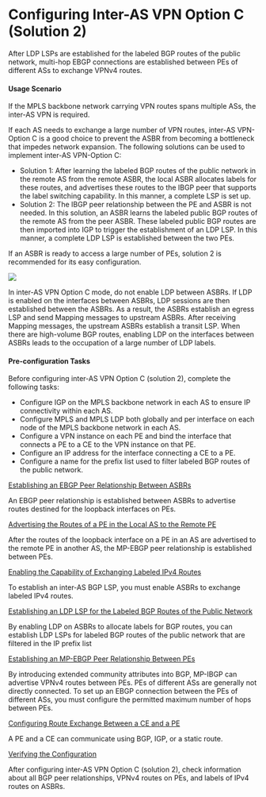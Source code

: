 Configuring Inter-AS VPN Option C (Solution 2)
==============================================

After LDP LSPs are established for the labeled BGP routes of the public network, multi-hop EBGP connections are established between PEs of different ASs to exchange VPNv4 routes.

#### Usage Scenario

If the MPLS backbone network carrying VPN routes spans multiple ASs, the inter-AS VPN is required.

If each AS needs to exchange a large number of VPN routes, inter-AS VPN-Option C is a good choice to prevent the ASBR from becoming a bottleneck that impedes network expansion. The following solutions can be used to implement inter-AS VPN-Option C:

* Solution 1: After learning the labeled BGP routes of the public network in the remote AS from the remote ASBR, the local ASBR allocates labels for these routes, and advertises these routes to the IBGP peer that supports the label switching capability. In this manner, a complete LSP is set up.
* Solution 2: The IBGP peer relationship between the PE and ASBR is not needed. In this solution, an ASBR learns the labeled public BGP routes of the remote AS from the peer ASBR. These labeled public BGP routes are then imported into IGP to trigger the establishment of an LDP LSP. In this manner, a complete LDP LSP is established between the two PEs.

If an ASBR is ready to access a large number of PEs, solution 2 is recommended for its easy configuration.

![](../../../../public_sys-resources/note_3.0-en-us.png) 

In inter-AS VPN Option C mode, do not enable LDP between ASBRs. If LDP is enabled on the interfaces between ASBRs, LDP sessions are then established between the ASBRs. As a result, the ASBRs establish an egress LSP and send Mapping messages to upstream ASBRs. After receiving Mapping messages, the upstream ASBRs establish a transit LSP. When there are high-volume BGP routes, enabling LDP on the interfaces between ASBRs leads to the occupation of a large number of LDP labels.



#### Pre-configuration Tasks

Before configuring inter-AS VPN Option C (solution 2), complete the following tasks:

* Configure IGP on the MPLS backbone network in each AS to ensure IP connectivity within each AS.
* Configure MPLS and MPLS LDP both globally and per interface on each node of the MPLS backbone network in each AS.
* Configure a VPN instance on each PE and bind the interface that connects a PE to a CE to the VPN instance on that PE.
* Configure an IP address for the interface connecting a CE to a PE.
* Configure a name for the prefix list used to filter labeled BGP routes of the public network.


[Establishing an EBGP Peer Relationship Between ASBRs](../../../../software/nev8r10_vrpv8r16/user/vrp/dc_vrp_mpls-l3vpn-v4_cfg_0144.html)

An EBGP peer relationship is established between ASBRs to advertise routes destined for the loopback interfaces on PEs.

[Advertising the Routes of a PE in the Local AS to the Remote PE](../../../../software/nev8r10_vrpv8r16/user/vrp/dc_vrp_mpls-l3vpn-v4_cfg_0145.html)

After the routes of the loopback interface on a PE in an AS are advertised to the remote PE in another AS, the MP-EBGP peer relationship is established between PEs.

[Enabling the Capability of Exchanging Labeled IPv4 Routes](../../../../software/nev8r10_vrpv8r16/user/vrp/dc_vrp_mpls-l3vpn-v4_cfg_0146.html)

To establish an inter-AS BGP LSP, you must enable ASBRs to exchange labeled IPv4 routes.

[Establishing an LDP LSP for the Labeled BGP Routes of the Public Network](../../../../software/nev8r10_vrpv8r16/user/vrp/dc_vrp_mpls-l3vpn-v4_cfg_0147.html)

By enabling LDP on ASBRs to allocate labels for BGP routes, you can establish LDP LSPs for labeled BGP routes of the public network that are filtered in the IP prefix list

[Establishing an MP-EBGP Peer Relationship Between PEs](../../../../software/nev8r10_vrpv8r16/user/vrp/dc_vrp_mpls-l3vpn-v4_cfg_0148.html)

By introducing extended community attributes into BGP, MP-IBGP can advertise VPNv4 routes between PEs. PEs of different ASs are generally not directly connected. To set up an EBGP connection between the PEs of different ASs, you must configure the permitted maximum number of hops between PEs.

[Configuring Route Exchange Between a CE and a PE](../../../../software/nev8r10_vrpv8r16/user/vrp/dc_vrp_mpls-l3vpn-v4_cfg_0149.html)

A PE and a CE can communicate using BGP, IGP, or a static route.

[Verifying the Configuration](../../../../software/nev8r10_vrpv8r16/user/vrp/dc_vrp_mpls-l3vpn-v4_cfg_0150.html)

After configuring inter-AS VPN Option C (solution 2), check information about all BGP peer relationships, VPNv4 routes on PEs, and labels of IPv4 routes on ASBRs.